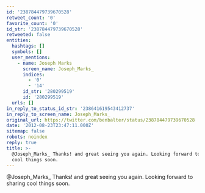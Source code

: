 ```yaml
---
id: '238784479739670528'
retweet_count: '0'
favorite_count: '0'
id_str: '238784479739670528'
retweeted: false
entities:
  hashtags: []
  symbols: []
  user_mentions:
    - name: Joseph Marks
      screen_name: Joseph_Marks_
      indices:
        - '0'
        - '14'
      id_str: '280299519'
      id: '280299519'
  urls: []
in_reply_to_status_id_str: '238641619543412737'
in_reply_to_screen_name: Joseph_Marks_
original_url: https://twitter.com/benbalter/status/238784479739670528
date: '2012-08-23T23:47:11.000Z'
sitemap: false
robots: noindex
reply: true
title: >-
  @Joseph_Marks_ Thanks! and great seeing you again. Looking forward to sharing
  cool things soon.
---
```


@Joseph_Marks_ Thanks! and great seeing you again. Looking forward to sharing cool things soon.